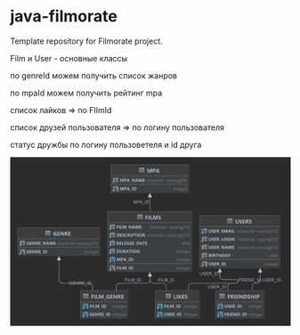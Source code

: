 # java-filmorate
Template repository for Filmorate project. 

Film и User - основные классы

по genreId можем получить список жанров

по mpaId можем получить рейтинг mpa

список лайков => по FIlmId

список друзей пользователя => по логину пользователя

статус дружбы по логину пользоветеля и id друга 
 
![img.png](img.png)